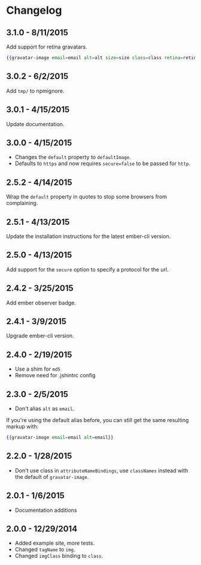 # Changelog

## 3.1.0 - 8/11/2015

Add support for retina gravatars.

```hbs
{{gravatar-image email=email alt=alt size=size class=class retina=retina}}
```

## 3.0.2 - 6/2/2015

Add `tmp/` to npmignore.

## 3.0.1 - 4/15/2015

Update documentation.

## 3.0.0 - 4/15/2015

* Changes the `default` property to `defaultImage`.
* Defaults to `https` and now requires `secure=false` to be passed for `http`.

## 2.5.2 - 4/14/2015

Wrap the `default` property in quotes to stop some browsers from complaining.

## 2.5.1 - 4/13/2015

Update the installation instructions for the latest ember-cli version.

## 2.5.0 - 4/13/2015

Add support for the `secure` option to specify a protocol for the url.

## 2.4.2 - 3/25/2015

Add ember observer badge.

## 2.4.1 - 3/9/2015

Upgrade ember-cli version.

## 2.4.0 - 2/19/2015

* Use a shim for `md5`
* Remove need for .jshintrc config

## 2.3.0 - 2/5/2015

* Don't alias `alt` as `email`.

If you're using the default alias before, you can still get the same resulting markup with:

```hbs
{{gravatar-image email=email alt=email}}
```

## 2.2.0 - 1/28/2015

* Don't use class in `attributeNameBindings`, use `classNames` instead with the default of `gravatar-image`.

## 2.0.1 - 1/6/2015

* Documentation additions

## 2.0.0 - 12/29/2014

* Added example site, more tests.
* Changed `tagName` to `img`.
* Changed `imgClass` binding to `class`.
